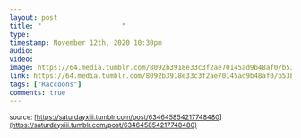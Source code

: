 ```yaml
---
layout: post
title: "                    "
type: 
timestamp: November 12th, 2020 10:30pm
audio: 
video: 
image: https://64.media.tumblr.com/8092b3918e33c3f2ae70145ad9b48af0/b53b83260ad3394c-cb/s640x960/50b3fbe464a228ecaa83754d2288306fd3bfd181.gif
link: https://64.media.tumblr.com/8092b3918e33c3f2ae70145ad9b48af0/b53b83260ad3394c-cb/s640x960/50b3fbe464a228ecaa83754d2288306fd3bfd181.gif
tags: ["Raccoons"]
comments: true
---
```

                    
<small>source: [https://saturdayxiii.tumblr.com/post/634645854217748480](https://saturdayxiii.tumblr.com/post/634645854217748480)</small>